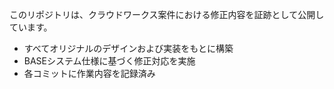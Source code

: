 このリポジトリは、クラウドワークス案件における修正内容を証跡として公開しています。

- すべてオリジナルのデザインおよび実装をもとに構築
- BASEシステム仕様に基づく修正対応を実施
- 各コミットに作業内容を記録済み
